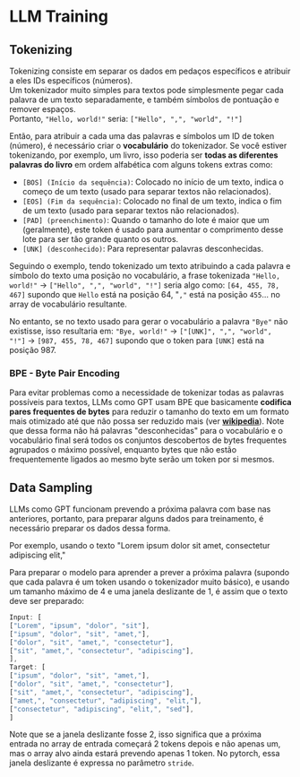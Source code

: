 # LLM Training

## Tokenizing

Tokenizing consiste em separar os dados em pedaços específicos e atribuir a eles IDs específicos (números).\
Um tokenizador muito simples para textos pode simplesmente pegar cada palavra de um texto separadamente, e também símbolos de pontuação e remover espaços.\
Portanto, `"Hello, world!"` seria: `["Hello", ",", "world", "!"]`

Então, para atribuir a cada uma das palavras e símbolos um ID de token (número), é necessário criar o **vocabulário** do tokenizador. Se você estiver tokenizando, por exemplo, um livro, isso poderia ser **todas as diferentes palavras do livro** em ordem alfabética com alguns tokens extras como:

* `[BOS] (Início da sequência)`: Colocado no início de um texto, indica o começo de um texto (usado para separar textos não relacionados).
* `[EOS] (Fim da sequência)`: Colocado no final de um texto, indica o fim de um texto (usado para separar textos não relacionados).
* `[PAD] (preenchimento)`: Quando o tamanho do lote é maior que um (geralmente), este token é usado para aumentar o comprimento desse lote para ser tão grande quanto os outros.
* `[UNK] (desconhecido)`: Para representar palavras desconhecidas.

Seguindo o exemplo, tendo tokenizado um texto atribuindo a cada palavra e símbolo do texto uma posição no vocabulário, a frase tokenizada `"Hello, world!"` -> `["Hello", ",", "world", "!"]` seria algo como: `[64, 455, 78, 467]` supondo que `Hello` está na posição 64, "`,"` está na posição `455`... no array de vocabulário resultante.

No entanto, se no texto usado para gerar o vocabulário a palavra `"Bye"` não existisse, isso resultaria em: `"Bye, world!"` -> `["[UNK]", ",", "world", "!"]` -> `[987, 455, 78, 467]` supondo que o token para `[UNK]` está na posição 987.

### BPE - Byte Pair Encoding

Para evitar problemas como a necessidade de tokenizar todas as palavras possíveis para textos, LLMs como GPT usam BPE que basicamente **codifica pares frequentes de bytes** para reduzir o tamanho do texto em um formato mais otimizado até que não possa ser reduzido mais (ver [**wikipedia**](https://en.wikipedia.org/wiki/Byte\_pair\_encoding)). Note que dessa forma não há palavras "desconhecidas" para o vocabulário e o vocabulário final será todos os conjuntos descobertos de bytes frequentes agrupados o máximo possível, enquanto bytes que não estão frequentemente ligados ao mesmo byte serão um token por si mesmos.

## Data Sampling

LLMs como GPT funcionam prevendo a próxima palavra com base nas anteriores, portanto, para preparar alguns dados para treinamento, é necessário preparar os dados dessa forma.

Por exemplo, usando o texto "Lorem ipsum dolor sit amet, consectetur adipiscing elit,"

Para preparar o modelo para aprender a prever a próxima palavra (supondo que cada palavra é um token usando o tokenizador muito básico), e usando um tamanho máximo de 4 e uma janela deslizante de 1, é assim que o texto deve ser preparado:
```javascript
Input: [
["Lorem", "ipsum", "dolor", "sit"],
["ipsum", "dolor", "sit", "amet,"],
["dolor", "sit", "amet,", "consectetur"],
["sit", "amet,", "consectetur", "adipiscing"],
],
Target: [
["ipsum", "dolor", "sit", "amet,"],
["dolor", "sit", "amet,", "consectetur"],
["sit", "amet,", "consectetur", "adipiscing"],
["amet,", "consectetur", "adipiscing", "elit,"],
["consectetur", "adipiscing", "elit,", "sed"],
]
```
Note que se a janela deslizante fosse 2, isso significa que a próxima entrada no array de entrada começará 2 tokens depois e não apenas um, mas o array alvo ainda estará prevendo apenas 1 token. No pytorch, essa janela deslizante é expressa no parâmetro `stride`.
